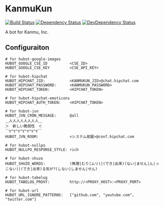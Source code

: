 # KanmuKun

[![Build Status][travis-image]][travis-url]
[![Dependency Status][daviddm-image]][daviddm-url]
[![DevDependency Status][daviddm-dev-image]][daviddm-dev-url]

A bot for Kanmu, Inc.

## Configuraiton

```
# for hubot-google-images
HUBOT_GOOGLE_CSE_ID          <CSE_ID>
HUBOT_GOOGLE_CSE_KEY         <CSE_API_KEY>

# for hubot-hipchat
HUBOT_HIPCHAT_JID:           <KANMUKUN_JID>@chat.hipchat.com
HUBOT_HIPCHAT_PASSWORD:      <KANMUKUN_PASSWORD>
HUBOT_HIPCHAT_TOKEN:         <HIPCHAT_TOKEN>

# for hubot-hipchat-emoticons
HUBOT_HIPCHAT_AUTH_TOKEN:    <HIPCHAT_TOKEN>

# for hubot-jvn
HUBOT_JVN_CRON_MESSAGE:      @all
＿人人人人人人人人＿
＞　新しい脆弱性　＜
￣Y^Y^Y^Y^Y^Y^Y￣
HUBOT_JVN_ROOM:              <システム部屋>@conf.hipchat.com

# for hubot-nullpo
HUBOT_NULLPO_RESPONSE_STYLE: rich

# for hubot-shuzo
HUBOT_SHUZO_WORDS:           (無理|むり|ムリ)|(でき|出来)(ない|ません|ん|っこない)|(でき|出来)る気が?(しない|しません|せん)

# for hubot-tabelog
HUBOT_TABELOG_PROXY:         http://<PROXY_HOST>:<PROXY_PORT>

# for hubot-url
HUBOT_URL_IGNORE_PATTERNS:   ["github.com", "youtube.com", "twitter.com"]
```


[travis-url]: https://travis-ci.org/kanmu/kanmukun
[travis-image]: https://img.shields.io/travis/kanmu/kanmukun.svg?style=flat-square
[daviddm-url]: https://david-dm.org/kanmu/kanmukun
[daviddm-image]: https://img.shields.io/david/kanmu/kanmukun.svg?style=flat-square
[daviddm-dev-url]: https://david-dm.org/kanmu/kanmukun#info=devDependencies
[daviddm-dev-image]: https://img.shields.io/david/dev/kanmu/kanmukun.svg?style=flat-square
